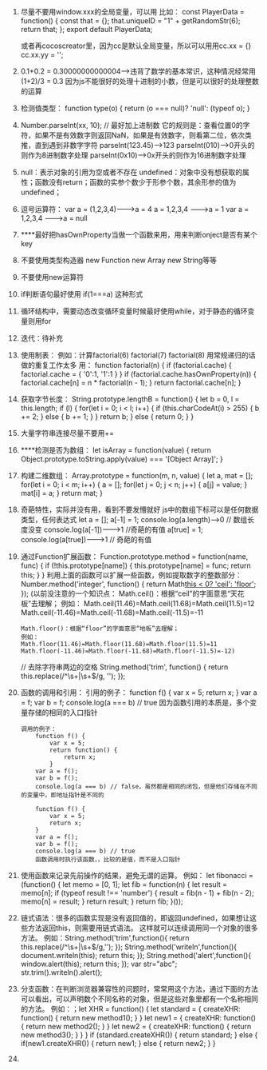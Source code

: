 1. 	尽量不要用window.xxx的全局变量，可以用
	比如：
		const PlayerData = function() {
    		const that = {};
    		that.uniqueID = "1" + getRandomStr(6);
    		return that;
		};
		export default PlayerData;

	或者再cocoscreator里，因为cc是默认全局变量，所以可以用用cc.xx = {}  cc.xx.yy = '';

2. 	0.1+0.2 = 0.30000000000004-->违背了数学的基本常识，这种情况经常用(1+2)/3 = 0.3
	因为js不能很好的处理十进制的小数，但是可以很好的处理整数的运算

3.  检测值类型：
		function type(o) {
			return (o === null)? 'null': (typeof o);
		}

4.  Number.parseInt(xx, 10); // 最好加上进制数
	它的规则是：查看位置0的字符，如果不是有效数字则返回NaN，如果是有效数字，则看第二位，依次类推，直到遇到非数字字符
	parseInt(123.45)-->123
	parseInt(010)-->0开头的则作为8进制数字处理
	parseInt(0x10)-->0x开头的则作为16进制数字处理

5.  null：表示对象的引用为空或者不存在
	undefined：对象中没有想获取的属性；函数没有return；函数的实参个数少于形参个数，其余形参的值为undefined；

6.  逗号运算符：
		var a = (1,2,3,4)--->a = 4
		a = 1,2,3,4 --->a = 1
		var a = 1,2,3,4 --->a = null

7.  ****最好把hasOwnProperty当做一个函数来用，用来判断onject是否有某个key

8.  不要使用类型构造器 new Function   new Array  new String等等

9.  不要使用new运算符

10.	if判断语句最好使用 if(1===a) 这种形式

11.	循环结构中，需要动态改变循环变量时候最好使用while，对于静态的循环变量则用for

12. 迭代：待补充

13. 使用制表：
		例如：计算factorial(6)   factorial(7)   factorial(8) 用常规递归的话做的重复工作太多
		用：
			function factorial(n) {
				if (factorial.cache) {
					factorial.cache = {
						'0':1,
						'1':1
					}
				}
				if (factorial.cache.hasOwnProperty(n)) {
					factorial.cache[n] = n * factorial(n - 1);
				}
				return factorial.cache[n];
			}

14. 获取字节长度：
		String.prototype.lengthB = function() {
			let b = 0, l = this.length;
			if (l) {
				for(let i = 0; i < l; i++) {
					if (this.charCodeAt(i) > 255) {
						b += 2;
					} else {
						b += 1;
					}
				}
				return b;
			} else {
				return 0;
			}
		}

15. 大量字符串连接尽量不要用+=

16. ****检测是否为数组：
		let isArray = function(value) {
			return Object.prototype.toString.apply(value) === '[Object Array]';
		}

17. 构建二维数组：
	Array.prototype = function(m, n, value) {
		let a, mat = [];
		for(let i = 0; i < m; i++) {
			a = [];
			for(let j = 0; j < n; j++) {
				a[j] = value;
			}
			mat[i] = a;
		}
		return mat;
	}

18. 奇葩特性，实际并没有用，看到不要发懵就好
	js中的数组下标可以是任何数据类型，任何表达式
	let a = [];
	a[-1] = 1;
	console.log(a.length)-->0 // 数组长度没变
	console.log(a[-1])--->1  //奇葩的有值
	a[true] = 1;
	console.log(a[true])--->1 // 奇葩的有值


19. 通过Function扩展函数：
		Function.prototype.method = function(name, func) {
			if (!this.prototype[name]) {
				this.prototype[name] = func;
				return this;
			}
		}
	利用上面的函数可以扩展一些函数，例如提取数字的整数部分：
		Number.method('integer', function() {
			return Math[this < 0? 'ceil': 'floor'](this);
		});
	(以前没注意的一个知识点：
		Math.ceil()：根据“ceil”的字面意思“天花板”去理解；
		例如：
		Math.ceil(11.46)=Math.ceil(11.68)=Math.ceil(11.5)=12
		Math.ceil(-11.46)=Math.ceil(-11.68)=Math.ceil(-11.5)=-11
		 
		Math.floor()：根据“floor”的字面意思“地板”去理解；
		例如：
		Math.floor(11.46)=Math.floor(11.68)=Math.floor(11.5)=11
		Math.floor(-11.46)=Math.floor(-11.68)=Math.floor(-11.5)=-12)

	// 去除字符串两边的空格
	String.method('trim', function() {
		return this.replace(/^\s+|\s+$/g, '');
	});

20. 函数的调用和引用：
		引用的例子：
			function f() {
				var x = 5;
				return x;
			}
			var a = f;
			var b = f;
			console.log(a === b) // true
			因为函数引用的本质是，多个变量存储的相同的入口指针

		调用的例子：
			function f() {
				var x = 5;
				return function() {
					return x;
				}
			var a = f();
			var b = f();
			console.log(a === b) // false，虽然都是相同的闭包，但是他们存储在不同的变量中，即地址指针是不同的

			function f() {
				var x = 5;
				return x;
			}
			var a = f();
			var b = f();
			console.log(a === b) // true
			函数调用时执行该函数，，比较的是值，而不是入口指针

21. 使用函数来记录先前操作的结果，避免无谓的运算。
	例如：
		let fibonacci = (function() {
			let memo = [0, 1];
			let fib = function(n) {
				let result = memo[n];
				if (typeof result !== 'number') {
					result = fib(n - 1) + fib(n - 2);
					memo[n] = result;
				}
				return result;
			}
			return fib;
		}());

22. 链式语法：很多的函数实现是没有返回值的，即返回undefined，如果想让这些方法返回this，则需要用链式语法。
			这样就可以连续调用同一个对象的很多方法。
			例如：String.method('trim',function(){
					return this.replace(/^\s+|\s+$/g,'');
				 });
				String.method('writeln',function(){
					document.writeln(this);
					return this;
				});
				String.method('alert',function(){
					window.alert(this);
					return this;
				});
				var str="abc";
				str.trim().writeln().alert();

23. 分支函数：在判断浏览器兼容性的问题时，常常用这个方法，通过下面的方法可以看出，可以声明数个不同名称的对象，但是这些对象里都有一个名称相同的方法。
	例如：；let XHR = function() {
				let standard = {
					createXHR: function() {
						return new method1();
					}
				}
				let new1 =  {
					createXHR: function() {
						return new method2();
					}
				}
				let new2 =  {
					createXHR: function() {
						return new method3();
					}
				}
			}
			if (standard.createXHR()) {
				return standard;
			} else {
				if(new1.createXHR()) {
					return new1;
				} else {
					return new2;
				}
			}
24. 
